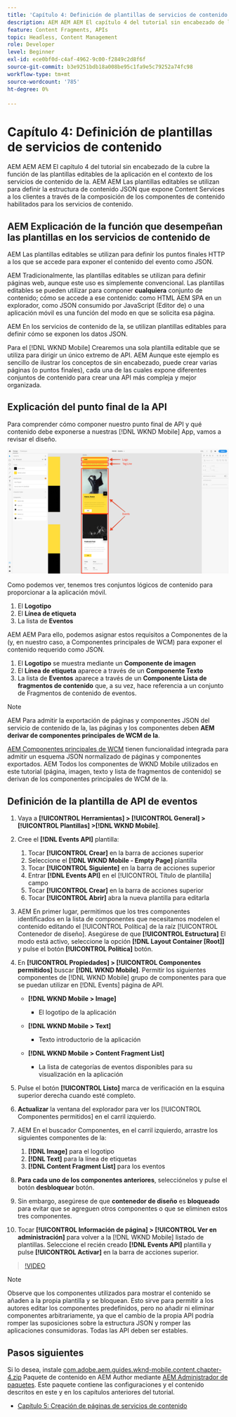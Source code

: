 ```yaml
---
title: 'Capítulo 4: Definición de plantillas de servicios de contenido: servicios de contenido'
description: AEM AEM AEM El capítulo 4 del tutorial sin encabezado de la cubre la función de las plantillas editables de la aplicación en el contexto de los servicios de contenido de la. AEM Las plantillas editables se utilizan para definir la estructura de contenido JSON que, en última instancia, exponen los servicios de contenido.
feature: Content Fragments, APIs
topic: Headless, Content Management
role: Developer
level: Beginner
exl-id: ece0bf0d-c4af-4962-9c00-f2849c2d8f6f
source-git-commit: b3e9251bdb18a008be95c1fa9e5c79252a74fc98
workflow-type: tm+mt
source-wordcount: '785'
ht-degree: 0%

---
```


# Capítulo 4: Definición de plantillas de servicios de contenido

AEM AEM AEM El capítulo 4 del tutorial sin encabezado de la cubre la función de las plantillas editables de la aplicación en el contexto de los servicios de contenido de la. AEM AEM Las plantillas editables se utilizan para definir la estructura de contenido JSON que expone Content Services a los clientes a través de la composición de los componentes de contenido habilitados para los servicios de contenido.

## AEM Explicación de la función que desempeñan las plantillas en los servicios de contenido de

AEM Las plantillas editables se utilizan para definir los puntos finales HTTP a los que se accede para exponer el contenido del evento como JSON.

AEM Tradicionalmente, las plantillas editables se utilizan para definir páginas web, aunque este uso es simplemente convencional. Las plantillas editables se pueden utilizar para componer **cualquiera** conjunto de contenido; cómo se accede a ese contenido: como HTML AEM SPA en un explorador, como JSON consumido por JavaScript (Editor de) o una aplicación móvil es una función del modo en que se solicita esa página.

AEM En los servicios de contenido de la, se utilizan plantillas editables para definir cómo se exponen los datos JSON.

Para el [!DNL WKND Mobile] Crearemos una sola plantilla editable que se utiliza para dirigir un único extremo de API. AEM Aunque este ejemplo es sencillo de ilustrar los conceptos de sin encabezado, puede crear varias páginas (o puntos finales), cada una de las cuales expone diferentes conjuntos de contenido para crear una API más compleja y mejor organizada.

## Explicación del punto final de la API

Para comprender cómo componer nuestro punto final de API y qué contenido debe exponerse a nuestras [!DNL WKND Mobile] App, vamos a revisar el diseño.

![Descomposición de página de API de eventos](./assets/chapter-4/design-to-component-mapping.png)

Como podemos ver, tenemos tres conjuntos lógicos de contenido para proporcionar a la aplicación móvil.

1. El **Logotipo**
2. El **Línea de etiqueta**
3. La lista de **Eventos**

AEM AEM Para ello, podemos asignar estos requisitos a Componentes de la (y, en nuestro caso, a Componentes principales de WCM) para exponer el contenido requerido como JSON.

1. El **Logotipo** se muestra mediante un **Componente de imagen**
2. El **Línea de etiqueta** aparece a través de un **Componente Texto**
3. La lista de **Eventos** aparece a través de un **Componente Lista de fragmentos de contenido** que, a su vez, hace referencia a un conjunto de Fragmentos de contenido de eventos.

>[!NOTE]
>
>AEM Para admitir la exportación de páginas y componentes JSON del servicio de contenido de la, las páginas y los componentes deben **AEM derivar de componentes principales de WCM de la**.
>
>[AEM Componentes principales de WCM](https://github.com/Adobe-Marketing-Cloud/aem-core-wcm-components) tienen funcionalidad integrada para admitir un esquema JSON normalizado de páginas y componentes exportados. AEM Todos los componentes de WKND Mobile utilizados en este tutorial (página, imagen, texto y lista de fragmentos de contenido) se derivan de los componentes principales de WCM de la.

## Definición de la plantilla de API de eventos

1. Vaya a **[!UICONTROL Herramientas] > [!UICONTROL General] > [!UICONTROL Plantillas] >[!DNL WKND Mobile]**.

1. Cree el **[!DNL Events API]** plantilla:

   1. Tocar **[!UICONTROL Crear]** en la barra de acciones superior
   1. Seleccione el **[!DNL WKND Mobile - Empty Page]** plantilla
   1. Tocar **[!UICONTROL Siguiente]** en la barra de acciones superior
   1. Entrar **[!DNL Events API]** en el [!UICONTROL Título de plantilla] campo
   1. Tocar **[!UICONTROL Crear]** en la barra de acciones superior
   1. Tocar **[!UICONTROL Abrir]** abra la nueva plantilla para editarla

1. AEM En primer lugar, permitimos que los tres componentes identificados en la lista de componentes que necesitamos modelen el contenido editando el [!UICONTROL Política] de la raíz [!UICONTROL Contenedor de diseño]. Asegúrese de que **[!UICONTROL Estructura]** El modo está activo, seleccione la opción **[!DNL Layout Container \[Root\]]** y pulse el botón **[!UICONTROL Política]** botón.
1. En **[!UICONTROL Propiedades] > [!UICONTROL Componentes permitidos]** buscar **[!DNL WKND Mobile]**. Permitir los siguientes componentes de [!DNL WKND Mobile] grupo de componentes para que se puedan utilizar en [!DNL Events] página de API.

   * **[!DNL WKND Mobile > Image]**

      * El logotipo de la aplicación
   * **[!DNL WKND Mobile > Text]**

      * Texto introductorio de la aplicación
   * **[!DNL WKND Mobile > Content Fragment List]**

      * La lista de categorías de eventos disponibles para su visualización en la aplicación



1. Pulse el botón **[!UICONTROL Listo]** marca de verificación en la esquina superior derecha cuando esté completo.
1. **Actualizar** la ventana del explorador para ver los [!UICONTROL Componentes permitidos] en el carril izquierdo.
1. AEM En el buscador Componentes, en el carril izquierdo, arrastre los siguientes componentes de la:
   1. **[!DNL Image]** para el logotipo
   2. **[!DNL Text]** para la línea de etiquetas
   3. **[!DNL Content Fragment List]** para los eventos
1. **Para cada uno de los componentes anteriores**, selecciónelos y pulse el botón **desbloquear** botón.
1. Sin embargo, asegúrese de que **contenedor de diseño** es **bloqueado** para evitar que se agreguen otros componentes o que se eliminen estos tres componentes.
1. Tocar **[!UICONTROL Información de página] > [!UICONTROL Ver en administración]** para volver a la [!DNL WKND Mobile] listado de plantillas. Seleccione el recién creado **[!DNL Events API]** plantilla y pulse **[!UICONTROL Activar]** en la barra de acciones superior.

>[!VIDEO](https://video.tv.adobe.com/v/28342?quality=12&learn=on)

>[!NOTE]
>
> Observe que los componentes utilizados para mostrar el contenido se añaden a la propia plantilla y se bloquean. Esto sirve para permitir a los autores editar los componentes predefinidos, pero no añadir ni eliminar componentes arbitrariamente, ya que el cambio de la propia API podría romper las suposiciones sobre la estructura JSON y romper las aplicaciones consumidoras. Todas las API deben ser estables.

## Pasos siguientes

Si lo desea, instale [com.adobe.aem.guides.wknd-mobile.content.chapter-4.zip](https://github.com/adobe/aem-guides-wknd-mobile/releases/latest) Paquete de contenido en AEM Author mediante [AEM Administrador de paquetes](http://localhost:4502/crx/packmgr/index.jsp). Este paquete contiene las configuraciones y el contenido descritos en este y en los capítulos anteriores del tutorial.

* [Capítulo 5: Creación de páginas de servicios de contenido](./chapter-5.md)
